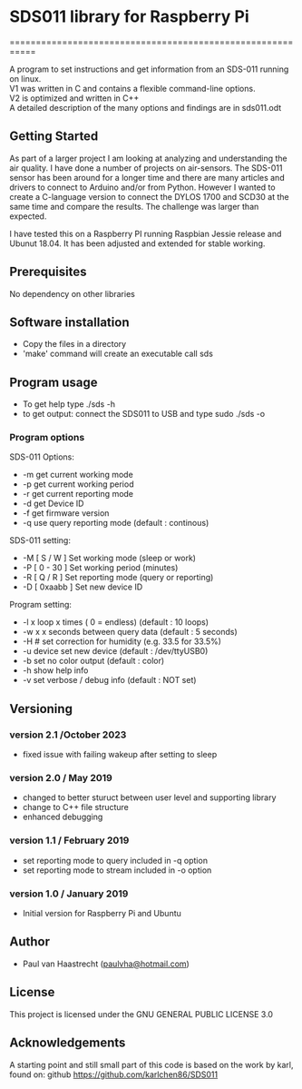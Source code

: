 # SDS011 library for Raspberry Pi
===========================================================

A program to set instructions and get information from an SDS-011 running
on linux.<br>
V1 was written in C and contains a flexible command-line options.<br>
V2 is optimized and written in C++<br>
A detailed description of the many options and findings are in sds011.odt

## Getting Started
As part of a larger project I am looking at analyzing and understanding the air quality.
I have done a number of projects on air-sensors. The SDS-011 sensor has been around for a
longer time and there are many articles and drivers to connect to Arduino and/or from Python.
However I wanted to create a C-language version to connect the DYLOS 1700 and SCD30 at the same
time and compare the results. The challenge was larger than expected.

I have tested this on a Raspberry PI running Raspbian Jessie release and Ubunut 18.04. It has been
adjusted and extended for stable working.

## Prerequisites
No dependency on other libraries

## Software installation
* Copy the files in a directory
* 'make' command will create an executable call sds

## Program usage
* To get help type ./sds -h
* to get output: connect the SDS011 to USB and type sudo ./sds -o

### Program options

SDS-011 Options:

* -m    get current working mode
* -p    get current working period
* -r    get current reporting mode
* -d    get Device ID
* -f    get firmware version
* -q    use query reporting mode       (default : continous)


SDS-011 setting:

* -M [ S / W  ]   Set working mode (sleep or work)
* -P  [ 0 - 30 ]  Set working period (minutes)
* -R [ Q / R  ]   Set reporting mode (query or reporting)
* -D [ 0xaabb ]   Set new device ID

Program setting:

* -l x          loop x times ( 0 = endless)  (default : 10 loops)
* -w x          x seconds between query data (default : 5 seconds)
* -H #          set correction for humidity (e.g. 33.5 for 33.5%)
* -u device     set new device               (default : /dev/ttyUSB0)
* -b            set no color output          (default : color)
* -h            show help info
* -v            set verbose / debug info     (default : NOT set)

## Versioning

### version 2.1 /October 2023
 * fixed issue with failing wakeup after setting to sleep

### version 2.0 / May 2019
 * changed to better sturuct between user level and supporting library
 * change to C++ file structure
 * enhanced debugging

### version 1.1 / February 2019
 * set reporting mode to query included in -q option
 * set reporting mode to stream included in  -o option

### version 1.0 / January 2019
 * Initial version for Raspberry Pi and Ubuntu



## Author
* Paul van Haastrecht (paulvha@hotmail.com)

## License
This project is licensed under the GNU GENERAL PUBLIC LICENSE 3.0

## Acknowledgements
A starting point and still small part of this code is based on the work
by karl, found on:  github https://github.com/karlchen86/SDS011
